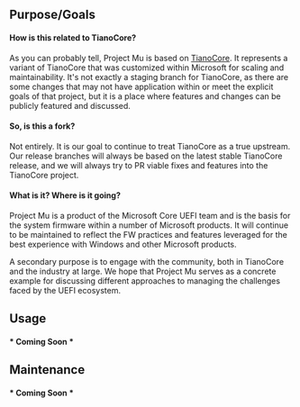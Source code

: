 ## Purpose/Goals
 
#### How is this related to TianoCore?
 
As you can probably tell, Project Mu is based on [TianoCore](https://www.tianocore.org). It represents a variant of TianoCore that was customized within Microsoft for scaling and maintainability. It's not exactly a staging branch for TianoCore, as there are some changes that may not have application within or meet the explicit goals of that project, but it is a place where features and changes can be publicly featured and discussed.
 
#### So, is this a fork?
 
Not entirely. It is our goal to continue to treat TianoCore as a true upstream. Our release branches will always be based on the latest stable TianoCore release, and we will always try to PR viable fixes and features into the TianoCore project.
 
#### What is it? Where is it going?
 
Project Mu is a product of the Microsoft Core UEFI team and is the basis for the system firmware within a number of Microsoft products. It will continue to be maintained to reflect the FW practices and features leveraged for the best experience with Windows and other Microsoft products.
 
A secondary purpose is to engage with the community, both in TianoCore and the industry at large. We hope that Project Mu serves as a concrete example for discussing different approaches to managing the challenges faced by the UEFI ecosystem.
 
## Usage
 
#### * Coming Soon *
 
## Maintenance
 
#### * Coming Soon *
